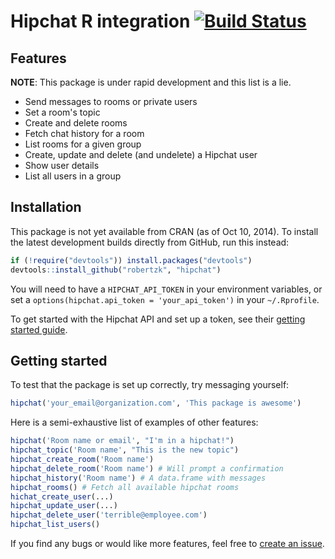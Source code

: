 Hipchat R integration [![Build Status](https://travis-ci.org/robertzk/hipchat.svg?branch=master)](https://travis-ci.org/robertzk/hipchat)
=======

Features
--------
**NOTE**: This package is under rapid development and this list is a lie.

* Send messages to rooms or private users
* Set a room's topic
* Create and delete rooms
* Fetch chat history for a room
* List rooms for a given group
* Create, update and delete (and undelete) a Hipchat user
* Show user details
* List all users in a group

Installation
-----------

This package is not yet available from CRAN (as of Oct 10, 2014).
To install the latest development builds directly from GitHub, run this instead:

```R
if (!require("devtools")) install.packages("devtools")
devtools::install_github("robertzk", "hipchat")
```

You will need to have a `HIPCHAT_API_TOKEN` in your environment variables,
or set a `options(hipchat.api_token = 'your_api_token')` in your `~/.Rprofile`.

To get started with the Hipchat API and set up a token, see their [getting started guide](https://www.hipchat.com/docs/apiv2).


Getting started
----------------

To test that the package is set up correctly, try messaging yourself:

```R
hipchat('your_email@organization.com', 'This package is awesome')
```

Here is a semi-exhaustive list of examples of other features:

```R
hipchat('Room name or email', "I'm in a hipchat!")
hipchat_topic('Room name', "This is the new topic")
hipchat_create_room('Room name')
hipchat_delete_room('Room name') # Will prompt a confirmation
hipchat_history('Room name') # A data.frame with messages
hipchat_rooms() # Fetch all available hipchat rooms
hichat_create_user(...)
hipchat_update_user(...)
hipchat_delete_user('terrible@employee.com')
hipchat_list_users()
```

If you find any bugs or would like more features, feel free to [create an issue](https://github.com/robertzk/hipchat/issues/new).
